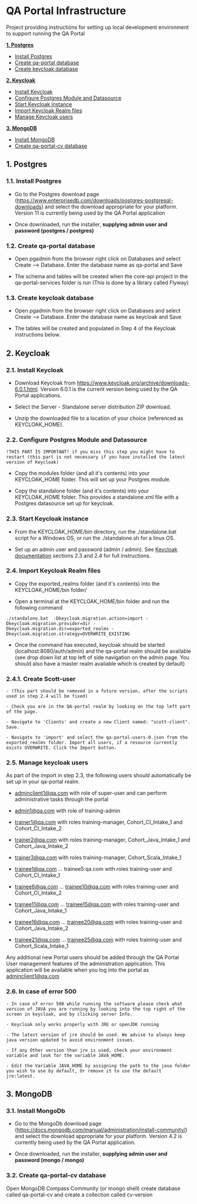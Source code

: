# QA Portal Infrastructure


Project providing instructions for setting up local development environment to support running the QA Portal

**[1. Postgres](#postgres)**
- [Install Postgres](#install-postgres)
- [Create qa-portal database](#create-qa-portal-database)
- [Create keycloak database](#create-keycloak-database)

**[2. Keycloak](#keycloak)**
- [Install Keycloak](#install-keycloak)
- [Configure Postgres Module and Datasource](#configure-postgres-module-and-datasource)
- [Start Keycloak instance](#start-keycloak-instance)
- [Import Keycloak Realm files](#import-keycloak-realm-files)
- [Manage Keycloak users](#manage-keycloak-users)


**[3. MongoDB](#mongodb)**
- [Install MongoDB](#install-mongodb)
- [Create qa-portal-cv database](#create-qa-portal-cv-database)

<a name="postgres"></a>
## 1. Postgres

<a name="install-postgres"></a>
### 1.1. Install Postgres

   - Go to the Postgres download page (https://www.enterprisedb.com/downloads/postgres-postgresql-downloads) and select the download 
appropriate for your platform. Version 11 is currently being used by the QA Portal application

   - Once downloaded, run the installer, **supplying admin user and password (postgres / postgres)**

<a name="create-qa-portal-database"></a>
### 1.2. Create qa-portal database

   - Open pgadmin from the browser right click on Databases and select Create --> Database. Enter the database name as qa-portal and Save

   - The schema and tables will be created when the core-api project in the qa-portal-services folder is run (This is done by a library called Flyway)

<a name="create-keycloak-database"></a>
### 1.3. Create keycloak database

   - Open pgadmin from the browser right click on Databases and select Create --> Database. Enter the database name as keycloak and Save

   - The tables will be created and populated in Step 4 of the Keycloak instructions below.


<a name="keycloak"></a>
## 2. Keycloak

<a name="install-keycloak"></a>
### 2.1. Install Keycloak

   - Download Keycloak from https://www.keycloak.org/archive/downloads-6.0.1.html. Version 6.0.1 is the current version being used by the QA Portal applications.<br>

   - Select the Server - Standalone server distribution ZIP download.<br>

   - Unzip the downloaded file to a location of your choice (referenced as KEYCLOAK_HOME).<br>

<a name="configure-postgres-module-and-datasource"></a>
### 2.2. Configure Postgres Module and Datasource
    !THIS PART IS IMPORTANT! if you miss this step you might have to restart (this part is not necessary if you have installed the latest version of Keycloak) 


   - Copy the modules folder (and all it's contents) into your KEYCLOAK_HOME folder. This will set up your Postgres module.<br>

   - Copy the standalone folder (and it's contents) into your KEYCLOAK_HOME folder. This provides a standalone.xml file with a Postgres datasource set up for keycloak.<br>


<a name="start-keycloak-instance"></a>
### 2.3. Start Keycloak instance

   - From the KEYCLOAK_HOME/bin directory, run the ./standalone.bat script for a Windows OS, or run the ./standalone.sh for a linux OS. <br>

   - Set up an admin user and password (admin / admin). See [Keycloak documentation](https://www.keycloak.org/docs/latest/getting_started/index.html) 
sections 2.3 and 2.4 for full instructions.<br> 


<a name="import-keycloak-realm-files"></a>
### 2.4. Import Keycloak Realm files

   - Copy the exported_realms folder (and it's contents) into the KEYCLOAK_HOME/bin folder/<br>

   - Open a terminal at the KEYCLOAK_HOME/bin folder and run the following command<br>

    ./standalone.bat  -Dkeycloak.migration.action=import -Dkeycloak.migration.provider=dir -Dkeycloak.migration.dir=exported_realms -Dkeycloak.migration.strategy=OVERWRITE_EXISTING

   - Once the command has executed, keycloak should be started (localhost:8080/auth/admin) and the qa-portal realm should be available (see drop down list at top left of side navigation on the 
admin page. You should also have a master realm available which is created by default)

### 2.4.1. Create Scott-user
	- (This part should be removed in a future version, after the scripts used in step 2.4 will be fixed)
	
	- Check you are in the QA-portal realm by looking on the top left part of the page.
	
	- Navigate to 'Clients' and create a new Client named: "scott-client". Save.
	
	- Navigate to 'import' and select the qa-portal-users-0.json from the exported_realms folder. Import all users, if a resource currently exists OVERWRITE. Click the Import button.

<a name="manage-keycloak-users"></a>
### 2.5. Manage keycloak users

As part of the import in step 2.3, the following users should automatically be set up in your qa-portal realm.

   - adminclient1@qa.com with role of super-user and can perform administrative tasks through the portal
   
   - admin1@qa.com with role of training-admin
   
   - trainer1@qa.com  with roles training-manager, Cohort_CI_Intake_1 and Cohort_CI_Intake_2
   
   - trainer2@qa.com  with roles training-manager, Cohort_Java_Intake_1 and Cohort_Java_Intake_2
   
   - trainer3@qa.com  with roles training-manager, Cohort_Scala_Intake_1
   
   - trainee1@qa.com ... trainee5:qa.com with roles training-user and Cohort_CI_Intake_1
   
   - trainee6@qa.com ... trainee10@qa.com with roles training-user and Cohort_CI_Intake_2
   
   - trainee11@qa.com ... trainee15@qa.com with roles training-user and Cohort_Java_Intake_1
   
   - trainee16@qa.com ... trainee20@qa.com with roles training-user and Cohort_Java_Intake_2
   
   - trainee21@qa.com ... trainee25@qa.com with roles training-user and Cohort_Scala_Intake_1

Any additional new Portal users should be added through the QA Portal User management features of the administration application. This application will be available when you log into the portal as adminclient1@qa.com

<a name="in-case-of-error-500"></a>
### 2.6. In case of error 500
	
	- In case of error 500 while running the software please check what version of JAVA you are running by looking into the top right of the screen in keycloak, and by clicking server Info.
	
	- Keycloak only works properly with JRE or openJDK running
	
	- The latest version of jre should be used. We advise to always keep java version updated to avoid environment issues.
	
	- If any Other version than jre is used, check your environment variable and look for the variable JAVA_HOME.
	
	- Edit the Variable JAVA_HOME by assigning the path to the java folder you wish to use by default, Or remove it to use the default jre:latest.

<a name="mongodb"></a>
## 3. MongoDB

<a name="install-mongodb"></a>
### 3.1. Install MongoDb

   - Go to the MongoDb download page (https://docs.mongodb.com/manual/administration/install-community/) and select the download 
appropriate for your platform. Version 4.2 is currently being used by the QA Portal application.

   - Once downloaded, run the installer, **supplying admin user and password (mongo / mongo)**

<a name="create-qa-portal-cv-database"></a>
### 3.2. Create qa-portal-cv database

Open MongoDB Compass Community (or mongo shell) create database called qa-portal-cv and create a collection called cv-version
